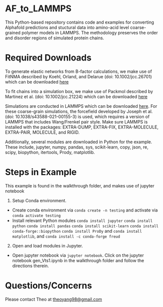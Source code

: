 # AF_to_LAMMPS
This Python-based repository contains code and examples for converting Alphafold predictions and stuctural data into amino-acid level coarse-grained polymer models in LAMMPS. The methodology preserves the order and disorder regions of simulated protein chains.

# Required Downloads
To generate elastic networks from B-factor calculations, we make use of FitNMA described by Koehl, Orland, and Delarue (doi: 10.1002/jcc.26701) which can be downloaded [here](https://www.cs.ucdavis.edu/~koehl/Projects/index.html)

To fit chains into a simulation box, we make use of Packmol described by Martinez et al. (doi: 10.1002/jcc.21224) which can be downloaded [here](https://m3g.github.io/packmol/ciA%20package%20for%20building%20initial%20configurations%20for%20molecular%20dynamics%20simulations.%20Jtation.shtml)

Simulations are conducted in LAMMPS which can be downloaded [here](https://www.lammps.org/download.html). For these coarse-grain simulations, the forcefield developed by Joseph et al. (doi: 10.1038/s43588-021-00155-3) is used, which requires a version of LAMMPS that includes Wang/Frenkel pair style. Make sure LAMMPS is installed with the packages: EXTRA-DUMP, EXTRA-FIX, EXTRA-MOLECULE, EXTRA-PAIR, MOLECULE, and RIGID.

Additionally, several modules are downloaded in Python for the example. These include, jupyter, numpy, pandas, sys, scikit-learn, copy, json, re, scipy, biopython, itertools, Prody, matplotlib.

# Steps in Example
This example is found in the walkthrough folder, and makes use of jupyter notebook

1. Setup Conda environment.
- Create conda environment via `conda create -n testing` and activate via `conda activate testing`
- Install relevant Python modules `conda install jupyter` `conda install python` `conda install pandas` `conda install scikit-learn` `conda install conda-forge::biopython` `conda install ProDy` and `conda install matplotlib`, and `conda install -c conda-forge freud`

2. Open and load modules in Jupyter.
- Open jupyter notebook via `jupyter notebook`. Click on the jupyter notebook  gen_Vts1.ipynb in the walkthrough folder and follow the directions therein.

# Questions/Concerns
Please contact Theo at theoyang98@gmail.com
